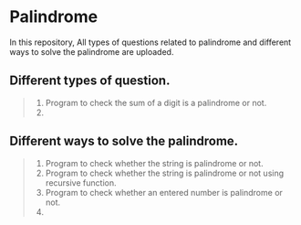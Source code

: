 # Palindrome
In this repository, All types of questions related to palindrome and different ways to solve the palindrome are uploaded.

## Different types of question.

>1. Program to check the sum of a digit is a palindrome or not.
>2. 


## Different ways to solve the palindrome.

>1. Program to check whether the string is palindrome or not.
>2. Program to check whether the string is palindrome or not using recursive function.
>3. Program to check whether an entered number is palindrome or not.
>4. 


